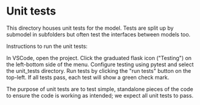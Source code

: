 # Unit tests

This directory houses unit tests for the model. Tests are split up by submodel in subfolders but often test the interfaces between models too.

Instructions to run the unit tests:

In VSCode, open the project. Click the graduated flask icon ("Testing") on the left-bottom side of the menu. Configure testing using pytest and select the unit_tests directory. Run tests by clicking the "run tests" button on the top-left. If all tests pass, each test will show a green check mark.

The purpose of unit tests are to test simple, standalone pieces of the code to ensure the code is working as intended; we expect all unit tests to pass.

